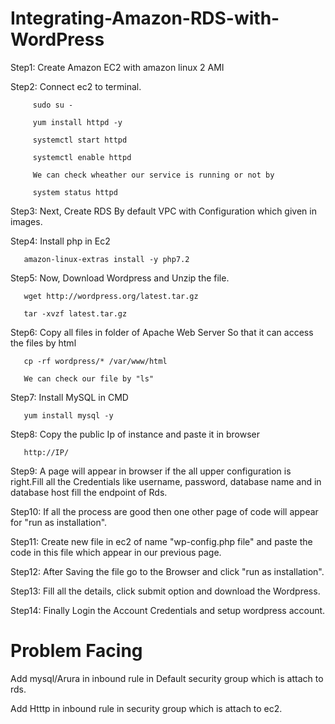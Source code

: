 # Integrating-Amazon-RDS-with-WordPress

Step1: Create Amazon EC2 with amazon linux 2 AMI

Step2: Connect ec2 to terminal.

         sudo su -
 
         yum install httpd -y

         systemctl start httpd
 
         systemctl enable httpd
         
         We can check wheather our service is running or not by
         
         system status httpd
         
Step3: Next, Create RDS By default VPC with Configuration which given in images.

Step4: Install php in Ec2

       amazon-linux-extras install -y php7.2
       
Step5: Now, Download Wordpress and Unzip the file.

       wget http://wordpress.org/latest.tar.gz
       
       tar -xvzf latest.tar.gz
       
Step6: Copy all files in folder of Apache Web Server So that it can access the files by html
  
       cp -rf wordpress/* /var/www/html
       
       We can check our file by "ls"
       
Step7: Install MySQL in CMD
       
       yum install mysql -y
       
Step8: Copy the public Ip of instance and paste it in browser
    
       http://IP/
       
Step9: A page will appear in browser if the all upper configuration is right.Fill all the Credentials like username, password, database name and in database host fill the endpoint of Rds.

Step10: If all the process are good then one other page of code will appear for "run as installation".

Step11: Create new file in ec2 of name "wp-config.php file" and paste the code in this file which appear in our previous page.

Step12: After Saving the file go to the Browser and click "run as installation".

Step13: Fill all the details, click submit option and download the Wordpress.

Step14: Finally Login the Account Credentials and setup wordpress account.

# Problem Facing
 
 Add mysql/Arura in inbound rule in Default security group which is attach to rds.
 
 Add Htttp in inbound rule in security group which is attach to ec2.

 

 
